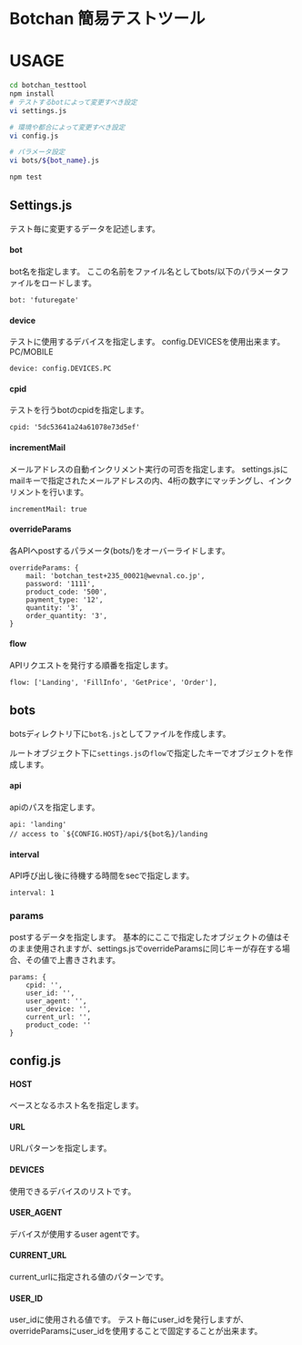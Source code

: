 # Botchan 簡易テストツール

# USAGE

```bash
cd botchan_testtool
npm install
# テストするbotによって変更すべき設定
vi settings.js

# 環境や都合によって変更すべき設定
vi config.js

# パラメータ設定
vi bots/${bot_name}.js

npm test
```


## Settings.js
テスト毎に変更するデータを記述します。

#### bot
bot名を指定します。
ここの名前をファイル名としてbots/以下のパラメータファイルをロードします。
```
bot: 'futuregate'
``` 

#### device
テストに使用するデバイスを指定します。
config.DEVICESを使用出来ます。
PC/MOBILE
```
device: config.DEVICES.PC
```

#### cpid
テストを行うbotのcpidを指定します。

```
cpid: '5dc53641a24a61078e73d5ef'
```

#### incrementMail
メールアドレスの自動インクリメント実行の可否を指定します。
settings.jsにmailキーで指定されたメールアドレスの内、4桁の数字にマッチングし、インクリメントを行います。

```
incrementMail: true
```


#### overrideParams
各APIへpostするパラメータ(bots/)をオーバーライドします。

```
overrideParams: {
    mail: 'botchan_test+235_00021@wevnal.co.jp',
    password: '1111',
    product_code: '500',
    payment_type: '12',
    quantity: '3',
    order_quantity: '3',
}
 ```

#### flow
APIリクエストを発行する順番を指定します。

```
flow: ['Landing', 'FillInfo', 'GetPrice', 'Order'],
```


## bots

botsディレクトリ下に`bot名.js`としてファイルを作成します。

ルートオブジェクト下に`settings.js`の`flow`で指定したキーでオブジェクトを作成します。

#### api
apiのパスを指定します。
```
api: 'landing'
// access to `${CONFIG.HOST}/api/${bot名}/landing
```

#### interval
API呼び出し後に待機する時間をsecで指定します。
```
interval: 1
```

### params
postするデータを指定します。
基本的にここで指定したオブジェクトの値はそのまま使用されますが、settings.jsでoverrideParamsに同じキーが存在する場合、その値で上書きされます。

```
params: {
    cpid: '',
    user_id: '',
    user_agent: '',
    user_device: '',
    current_url: '',
    product_code: ''
}
```

## config.js

#### HOST
ベースとなるホスト名を指定します。

#### URL
URLパターンを指定します。

#### DEVICES
使用できるデバイスのリストです。

#### USER_AGENT
デバイスが使用するuser agentです。

#### CURRENT_URL
current_urlに指定される値のパターンです。

#### USER_ID
user_idに使用される値です。
テスト毎にuser_idを発行しますが、overrideParamsにuser_idを使用することで固定することが出来ます。
